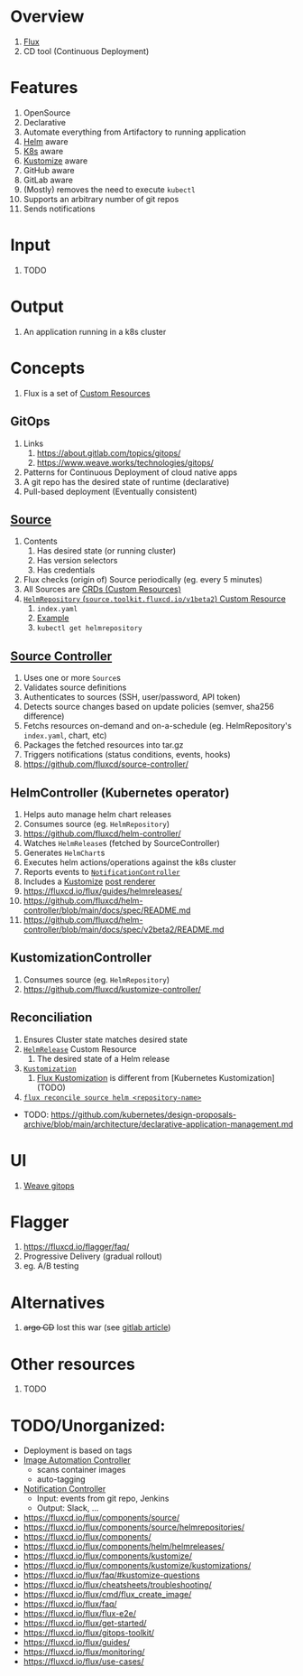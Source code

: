 # Overview
1. [Flux](TODO)
1. CD tool (Continuous Deployment)


# Features
1. OpenSource
1. Declarative
1. Automate everything from Artifactory to running application
1. [Helm](./helm.md) aware
1. [K8s](./k8s.md) aware
1. [Kustomize](./kustomize.md) aware
1. GitHub aware
1. GitLab aware
1. (Mostly) removes the need to execute `kubectl`
1. Supports an arbitrary number of git repos
1. Sends notifications 


# Input
1. TODO


# Output
1. An application running in a k8s cluster


# Concepts
1. Flux is a set of [Custom Resources](https://kubernetes.io/docs/concepts/extend-kubernetes/api-extension/custom-resources/)

## GitOps
1. Links
    1. https://about.gitlab.com/topics/gitops/
    1. https://www.weave.works/technologies/gitops/
1. Patterns for Continuous Deployment of cloud native apps
1. A git repo has the desired state of runtime (declarative) 
1. Pull-based deployment (Eventually consistent)


## [Source](https://fluxcd.io/flux/concepts/#sources)
1. Contents
    1. Has desired state (or running cluster) 
    1. Has version selectors
    1. Has credentials
1. Flux checks (origin of) Source periodically (eg. every 5 minutes)
1. All Sources are [CRDs (Custom Resources)](https://kubernetes.io/docs/concepts/extend-kubernetes/api-extension/custom-resources/)
1. [`HelmRepository` (`source.toolkit.fluxcd.io/v1beta2`) Custom Resource](https://github.com/fluxcd/source-controller/blob/main/docs/spec/v1beta2/helmrepositories.md)    
    1. `index.yaml`
    1. [Example](https://github.com/fluxcd/source-controller/blob/main/docs/spec/v1beta2/helmrepositories.md#examples)
    1. `kubectl get helmrepository`


## [Source Controller](https://fluxcd.io/flux/components/source/)
1. Uses one or more `Source`s
1. Validates source definitions
1. Authenticates to sources (SSH, user/password, API token)
1. Detects source changes based on update policies (semver, sha256 difference)
1. Fetchs resources on-demand and on-a-schedule (eg. HelmRepository's `index.yaml`, chart, etc)
1. Packages the fetched resources into tar.gz
1. Triggers notifications (status conditions, events, hooks)
1. https://github.com/fluxcd/source-controller/


## HelmController (Kubernetes operator)
1. Helps auto manage helm chart releases
1. Consumes source (eg. `HelmRepository`) 
1. https://github.com/fluxcd/helm-controller/
1. Watches `HelmRelease`s (fetched by SourceController)
1. Generates `HelmChart`s
1. Executes helm actions/operations against the k8s cluster
1. Reports events to [`NotificationController`](https://github.com/fluxcd/notification-controller)
1. Includes a [Kustomize](https://kustomize.io/) [post renderer](https://helm.sh/docs/topics/advanced/#post-rendering)
1. https://fluxcd.io/flux/guides/helmreleases/
1. https://github.com/fluxcd/helm-controller/blob/main/docs/spec/README.md
1. https://github.com/fluxcd/helm-controller/blob/main/docs/spec/v2beta2/README.md


## KustomizationController
1. Consumes source (eg. `HelmRepository`)
1. https://github.com/fluxcd/kustomize-controller/


## Reconciliation
1. Ensures Cluster state matches desired state
1. [`HelmRelease`](https://fluxcd.io/flux/components/helm/helmreleases/) Custom Resource
     1. The desired state of a Helm release
1. [`Kustomization`](TODO)
    1. [Flux Kustomization](TODO) is different from [Kubernetes Kustomization] (TODO)
1. [`flux reconcile source helm <repository-name>`](https://fluxcd.io/flux/cmd/flux_reconcile/)


- TODO: https://github.com/kubernetes/design-proposals-archive/blob/main/architecture/declarative-application-management.md

# UI
1. [Weave gitops](https://github.com/weaveworks/weave-gitops)


# Flagger
1. https://fluxcd.io/flagger/faq/
1. Progressive Delivery (gradual rollout)
1. eg. A/B testing


# Alternatives
1. ~~argo CD~~ lost this war (see [gitlab article](https://about.gitlab.com/blog/2023/02/08/why-did-we-choose-to-integrate-fluxcd-with-gitlab/)) 


# Other resources
1. TODO


# TODO/Unorganized:
- Deployment is based on tags
- [Image Automation Controller](https://fluxcd.io/flux/components/image/)
   - scans container images
   - auto-tagging
- [Notification Controller](https://fluxcd.io/flux/components/notification/)
   - Input: events from git repo, Jenkins
   - Output: Slack, ...
- https://fluxcd.io/flux/components/source/
- https://fluxcd.io/flux/components/source/helmrepositories/
- https://fluxcd.io/flux/components/
- https://fluxcd.io/flux/components/helm/helmreleases/
- https://fluxcd.io/flux/components/kustomize/
- https://fluxcd.io/flux/components/kustomize/kustomizations/
- https://fluxcd.io/flux/faq/#kustomize-questions
- https://fluxcd.io/flux/cheatsheets/troubleshooting/
- https://fluxcd.io/flux/cmd/flux_create_image/
- https://fluxcd.io/flux/faq/
- https://fluxcd.io/flux/flux-e2e/
- https://fluxcd.io/flux/get-started/
- https://fluxcd.io/flux/gitops-toolkit/
- https://fluxcd.io/flux/guides/
- https://fluxcd.io/flux/monitoring/
- https://fluxcd.io/flux/use-cases/
